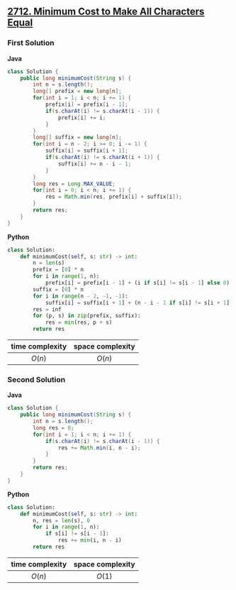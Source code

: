## [2712. Minimum Cost to Make All Characters Equal](https://leetcode.cn/problems/minimum-cost-to-make-all-characters-equal/)

### First Solution
**Java**
```java
class Solution {
    public long minimumCost(String s) {
        int n = s.length();
        long[] prefix = new long[n];
        for(int i = 1; i < n; i += 1) {
            prefix[i] = prefix[i - 1];
            if(s.charAt(i) != s.charAt(i - 1)) {
                prefix[i] += i;
            }
        }
        long[] suffix = new long[n];
        for(int i = n - 2; i >= 0; i -= 1) {
            suffix[i] = suffix[i + 1];
            if(s.charAt(i) != s.charAt(i + 1)) {
                suffix[i] += n - i - 1;
            }
        }
        long res = Long.MAX_VALUE;
        for(int i = 0; i < n; i += 1) {
            res = Math.min(res, prefix[i] + suffix[i]);
        }
        return res;
    }
}
```

**Python**
```python
class Solution:
    def minimumCost(self, s: str) -> int:
        n = len(s)
        prefix = [0] * n
        for i in range(1, n):
            prefix[i] = prefix[i - 1] + (i if s[i] != s[i - 1] else 0)
        suffix = [0] * n
        for i in range(n - 2, -1, -1):
            suffix[i] = suffix[i + 1] + (n - i - 1 if s[i] != s[i + 1] else 0)
        res = inf
        for (p, s) in zip(prefix, suffix):
            res = min(res, p + s)
        return res
```

|time complexity|space complexity|
|:-:|:-:|
|$O(n)$|$O(n)$|


### Second Solution
**Java**
```java
class Solution {
    public long minimumCost(String s) {
        int n = s.length();
        long res = 0;
        for(int i = 1; i < n; i += 1) {
            if(s.charAt(i) != s.charAt(i - 1)) {
                res += Math.min(i, n - i);
            }
        }
        return res;
    }
}
```

**Python**
```python
class Solution:
    def minimumCost(self, s: str) -> int:
        n, res = len(s), 0
        for i in range(1, n):
            if s[i] != s[i - 1]:
                res += min(i, n - i)
        return res
```

|time complexity|space complexity|
|:-:|:-:|
|$O(n)$|$O(1)$|